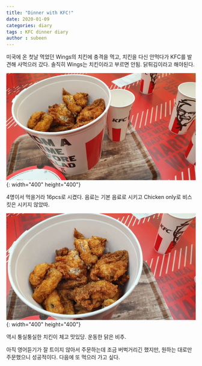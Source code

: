 ```yaml
---
title: "Dinner with KFC!"
date: 2020-01-09 
categories: diary
tags : KFC dinner diary
author : subeen
---
```


미국에 온 첫날 먹었던 Wings의 치킨에 충격을 먹고, 치킨을 다신 안먹다가 KFC를 발견해 사먹으러 갔다.
솔직히 Wings는 치킨이라고 부르면 안됨. 닭튀김이라고 해야된다.

![Image of KFC Chicken](https://github.com/purdueblog/purdueblog.github.io/blob/master/assets/images/kfc1.jpg){: width="400" height="400"}

4명이서 먹을거라 16pcs로 시켰다. 음료는 기본 음료로 시키고 Chicken only로 비스킷은 시키지 않았따.

![Image of KFC Chicken](https://github.com/purdueblog/purdueblog.github.io/blob/master/assets/images/kfc2.jpg){: width="400" height="400"}


역시 퉁실퉁실한 치킨이 체고 맛있당. 운동한 닭은 비추.

아직 영어듣기가 잘 트이지 않아서 주문하는데 조금 버벅거리긴 했지만, 원하는 대로만 주문했으니 성공적이다.
다음에 또 먹으러 가고 싶다.
